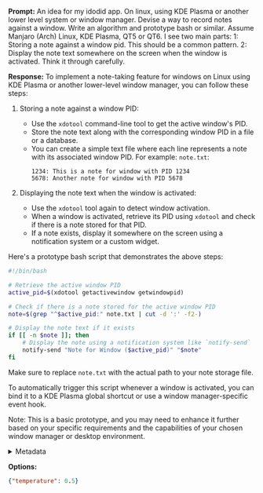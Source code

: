 **Prompt:**
An idea for my idodid app. On linux, using KDE Plasma or another lower level system or window manager. Devise a way to record notes against a window. Write an algorithm and prototype bash or similar. Assume Manjaro (Arch) Linux, KDE Plasma, QT5 or QT6. I see two main parts: 1: Storing a note against a window pid. This should be a common pattern. 2: Display the note text somewhere on the screen when the window is activated. Think it through carefully.

**Response:**
To implement a note-taking feature for windows on Linux using KDE Plasma or another lower-level window manager, you can follow these steps:

1. Storing a note against a window PID:
   - Use the `xdotool` command-line tool to get the active window's PID.
   - Store the note text along with the corresponding window PID in a file or a database.
   - You can create a simple text file where each line represents a note with its associated window PID. For example: `note.txt`:
     ```
     1234: This is a note for window with PID 1234
     5678: Another note for window with PID 5678
     ```

2. Displaying the note text when the window is activated:
   - Use the `xdotool` tool again to detect window activation.
   - When a window is activated, retrieve its PID using `xdotool` and check if there is a note stored for that PID.
   - If a note exists, display it somewhere on the screen using a notification system or a custom widget.

Here's a prototype bash script that demonstrates the above steps:

```bash
#!/bin/bash

# Retrieve the active window PID
active_pid=$(xdotool getactivewindow getwindowpid)

# Check if there is a note stored for the active window PID
note=$(grep "^$active_pid:" note.txt | cut -d ':' -f2-)

# Display the note text if it exists
if [[ -n $note ]]; then
    # Display the note using a notification system like `notify-send`
    notify-send "Note for Window ($active_pid)" "$note"
fi
```

Make sure to replace `note.txt` with the actual path to your note storage file.

To automatically trigger this script whenever a window is activated, you can bind it to a KDE Plasma global shortcut or use a window manager-specific event hook.

Note: This is a basic prototype, and you may need to enhance it further based on your specific requirements and the capabilities of your chosen window manager or desktop environment.

<details><summary>Metadata</summary>

- Duration: 21612 ms
- Datetime: 2023-08-23T14:28:51.928964
- Model: gpt-3.5-turbo-0613

</details>

**Options:**
```json
{"temperature": 0.5}
```

